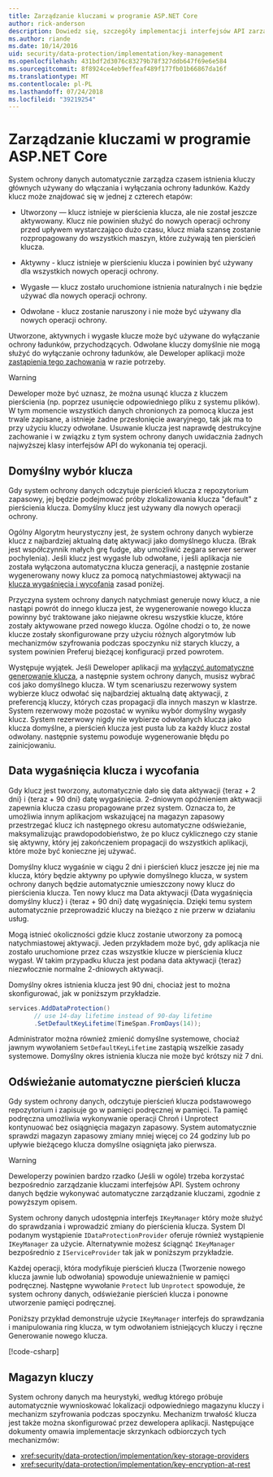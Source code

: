```yaml
---
title: Zarządzanie kluczami w programie ASP.NET Core
author: rick-anderson
description: Dowiedz się, szczegóły implementacji interfejsów API zarządzania kluczami ochrony danych programu ASP.NET Core.
ms.author: riande
ms.date: 10/14/2016
uid: security/data-protection/implementation/key-management
ms.openlocfilehash: 431bdf2d3076c83279b78f327ddb647f69e6e584
ms.sourcegitcommit: 8f8924ce4eb9effeaf489f177fb01b66867da16f
ms.translationtype: MT
ms.contentlocale: pl-PL
ms.lasthandoff: 07/24/2018
ms.locfileid: "39219254"
---
```

# <a name="key-management-in-aspnet-core"></a>Zarządzanie kluczami w programie ASP.NET Core

<a name="data-protection-implementation-key-management"></a>

System ochrony danych automatycznie zarządza czasem istnienia kluczy głównych używany do włączania i wyłączania ochrony ładunków. Każdy klucz może znajdować się w jednej z czterech etapów:

* Utworzony — klucz istnieje w pierścienia klucza, ale nie został jeszcze aktywowany. Klucz nie powinien służyć do nowych operacji ochrony przed upływem wystarczająco dużo czasu, klucz miała szansę zostanie rozpropagowany do wszystkich maszyn, które zużywają ten pierścień klucza.

* Aktywny - klucz istnieje w pierścieniu klucza i powinien być używany dla wszystkich nowych operacji ochrony.

* Wygasłe — klucz zostało uruchomione istnienia naturalnych i nie będzie używać dla nowych operacji ochrony.

* Odwołane - klucz zostanie naruszony i nie może być używany dla nowych operacji ochrony.

Utworzone, aktywnych i wygasłe klucze może być używane do wyłączanie ochrony ładunków, przychodzących. Odwołane kluczy domyślnie nie mogą służyć do wyłączanie ochrony ładunków, ale Deweloper aplikacji może [zastąpienia tego zachowania](xref:security/data-protection/consumer-apis/dangerous-unprotect#data-protection-consumer-apis-dangerous-unprotect) w razie potrzeby.

>[!WARNING]
> Deweloper może być uznasz, że można usunąć klucza z kluczem pierścienia (np. poprzez usunięcie odpowiedniego pliku z systemu plików). W tym momencie wszystkich danych chronionych za pomocą klucza jest trwale zapisane, a istnieje żadne przesłonięcie awaryjnego, tak jak ma to przy użyciu kluczy odwołane. Usuwanie klucza jest naprawdę destrukcyjne zachowanie i w związku z tym system ochrony danych uwidacznia żadnych najwyższej klasy interfejsów API do wykonania tej operacji.

## <a name="default-key-selection"></a>Domyślny wybór klucza

Gdy system ochrony danych odczytuje pierścień klucza z repozytorium zapasowy, jej będzie podejmować próby zlokalizowania klucza "default" z pierścienia klucza. Domyślny klucz jest używany dla nowych operacji ochrony.

Ogólny Algorytm heurystyczny jest, że system ochrony danych wybierze klucz z najbardziej aktualną datę aktywacji jako domyślnego klucza. (Brak jest współczynnik małych grę fudge, aby umożliwić zegara serwer serwer pochylenia). Jeśli klucz jest wygasłe lub odwołane, i jeśli aplikacja nie została wyłączona automatyczna klucza generacji, a następnie zostanie wygenerowany nowy klucz za pomocą natychmiastowej aktywacji na [klucza wygaśnięcia i wycofania](xref:security/data-protection/implementation/key-management#data-protection-implementation-key-management-expiration) zasad poniżej.

Przyczyna system ochrony danych natychmiast generuje nowy klucz, a nie nastąpi powrót do innego klucza jest, że wygenerowanie nowego klucza powinny być traktowane jako niejawne okresu wszystkie klucze, które zostały aktywowane przed nowego klucza. Ogólne chodzi o to, że nowe klucze zostały skonfigurowane przy użyciu różnych algorytmów lub mechanizmów szyfrowania podczas spoczynku niż starych kluczy, a system powinien Preferuj bieżącej konfiguracji przed powrotem.

Występuje wyjątek. Jeśli Deweloper aplikacji ma [wyłączyć automatyczne generowanie klucza](xref:security/data-protection/configuration/overview#disableautomatickeygeneration), a następnie system ochrony danych, musisz wybrać coś jako domyślnego klucza. W tym scenariuszu rezerwowy system wybierze klucz odwołać się najbardziej aktualną datę aktywacji, z preferencją kluczy, których czas propagacji dla innych maszyn w klastrze. System rezerwowy może pozostać w wyniku wybór domyślny wygasły klucz. System rezerwowy nigdy nie wybierze odwołanych klucza jako klucza domyślne, a pierścień klucza jest pusta lub za każdy klucz został odwołany. następnie systemu powoduje wygenerowanie błędu po zainicjowaniu.

<a name="data-protection-implementation-key-management-expiration"></a>

## <a name="key-expiration-and-rolling"></a>Data wygaśnięcia klucza i wycofania

Gdy klucz jest tworzony, automatycznie dało się data aktywacji {teraz + 2 dni} i {teraz + 90 dni} datę wygaśnięcia. 2-dniowym opóźnieniem aktywacji zapewnia klucza czasu propagowane przez system. Oznacza to, że umożliwia innym aplikacjom wskazującej na magazyn zapasowy przestrzegać klucz ich następnego okresu automatyczne odświeżanie, maksymalizując prawdopodobieństwo, że po klucz cyklicznego czy stanie się aktywny, który jej zakończeniem propagacji do wszystkich aplikacji, które może być konieczne jej używać.

Domyślny klucz wygaśnie w ciągu 2 dni i pierścień klucz jeszcze jej nie ma klucza, który będzie aktywny po upływie domyślnego klucza, w system ochrony danych będzie automatycznie umieszczony nowy klucz do pierścienia klucza. Ten nowy klucz ma Data aktywacji {Data wygaśnięcia domyślny klucz} i {teraz + 90 dni} datę wygaśnięcia. Dzięki temu system automatycznie przeprowadzić kluczy na bieżąco z nie przerw w działaniu usług.

Mogą istnieć okoliczności gdzie klucz zostanie utworzony za pomocą natychmiastowej aktywacji. Jeden przykładem może być, gdy aplikacja nie zostało uruchomione przez czas wszystkie klucze w pierścienia klucz wygasł. W takim przypadku klucza jest podana data aktywacji {teraz} niezwłocznie normalne 2-dniowych aktywacji.

Domyślny okres istnienia klucza jest 90 dni, chociaż jest to można skonfigurować, jak w poniższym przykładzie.

```csharp
services.AddDataProtection()
       // use 14-day lifetime instead of 90-day lifetime
       .SetDefaultKeyLifetime(TimeSpan.FromDays(14));
```

Administrator można również zmienić domyślne systemowe, chociaż jawnym wywołaniem `SetDefaultKeyLifetime` zastąpią wszelkie zasady systemowe. Domyślny okres istnienia klucza nie może być krótszy niż 7 dni.

## <a name="automatic-key-ring-refresh"></a>Odświeżanie automatyczne pierścień klucza

Gdy system ochrony danych, odczytuje pierścień klucza podstawowego repozytorium i zapisuje go w pamięci podręcznej w pamięci. Ta pamięć podręczna umożliwia wykonywanie operacji Chroń i Unprotect kontynuować bez osiągnięcia magazyn zapasowy. System automatycznie sprawdzi magazyn zapasowy zmiany mniej więcej co 24 godziny lub po upływie bieżącego klucza domyślne osiągnięta jako pierwsza.

>[!WARNING]
> Deweloperzy powinien bardzo rzadko (Jeśli w ogóle) trzeba korzystać bezpośrednio zarządzanie kluczami interfejsów API. System ochrony danych będzie wykonywać automatyczne zarządzanie kluczami, zgodnie z powyższym opisem.

System ochrony danych udostępnia interfejs `IKeyManager` który może służyć do sprawdzania i wprowadzić zmiany do pierścienia klucza. System DI podanym wystąpienie `IDataProtectionProvider` oferuje również wystąpienie `IKeyManager` za użycie. Alternatywnie możesz ściągnąć `IKeyManager` bezpośrednio z `IServiceProvider` tak jak w poniższym przykładzie.

Każdej operacji, która modyfikuje pierścień klucza (Tworzenie nowego klucza jawnie lub odwołania) spowoduje unieważnienie w pamięci podręcznej. Następne wywołanie `Protect` lub `Unprotect` spowoduje, że system ochrony danych, odświeżanie pierścień klucza i ponowne utworzenie pamięci podręcznej.

Poniższy przykład demonstruje użycie `IKeyManager` interfejs do sprawdzania i manipulowania ring klucza, w tym odwołaniem istniejących kluczy i ręczne Generowanie nowego klucza.

[!code-csharp[](key-management/samples/key-management.cs)]

## <a name="key-storage"></a>Magazyn kluczy

System ochrony danych ma heurystyki, według którego próbuje automatycznie wywnioskować lokalizacji odpowiedniego magazynu kluczy i mechanizm szyfrowania podczas spoczynku. Mechanizm trwałość klucza jest także można skonfigurować przez dewelopera aplikacji. Następujące dokumenty omawia implementacje skrzynkach odbiorczych tych mechanizmów:

* <xref:security/data-protection/implementation/key-storage-providers>
* <xref:security/data-protection/implementation/key-encryption-at-rest>
